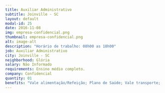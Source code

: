 ```yaml
---
title: Auxiliar Administrativo
subtitle: Joinville - SC
layout: default
modal-id: 25
date: 2016-11-08
img: empresa-confidencial.png
thumbnail: empresa-confidencial.png
alt: image-alt
description: "Horário de trabalho: 08h00 as 18h00"
job: Auxiliar Administrativo
city: Joinville - SC
neighborhood: Glória 
salary: Não Informado
requirements: Ensino médio completo.
company: Confidencial
quantity: 01
benefits: "Vale alimentação/Refeição; Plano de Saúde; Vale transporte; Plano Odontológico; Seguro de Vida; Estacionamento no local; Cesta Básica"
---
```

